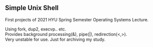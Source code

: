 ## Simple Unix Shell  
First projects of 2021 HYU Spring Semester Operating Systems Lecture.  

Using fork, dup2, execvp.. etc.  
Provides background processing(&), pipe(|), redirection(<,>).  
Very unstable for use. Just for archiving my study.  

